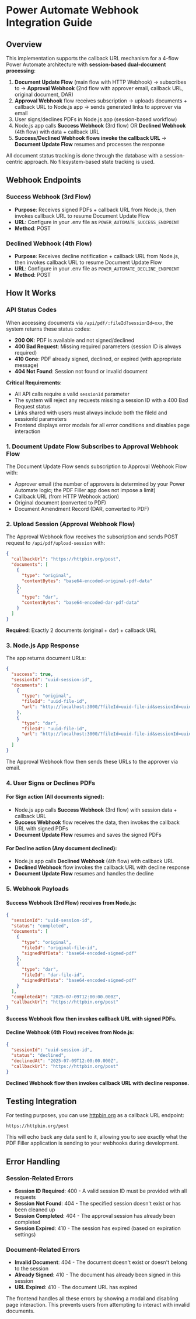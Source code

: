 # Power Automate Webhook Integration Guide

## Overview
This implementation supports the callback URL mechanism for a 4-flow Power Automate architecture with **session-based dual-document processing**:

1. **Document Update Flow** (main flow with HTTP Webhook) → subscribes to → **Approval Webhook** (2nd flow with approver email, callback URL, original document, DAR)
2. **Approval Webhook** flow receives subscription → uploads documents + callback URL to Node.js app → sends generated links to approver via email
3. User signs/declines PDFs in Node.js app (session-based workflow)
4. Node.js app calls **Success Webhook** (3rd flow) OR **Declined Webhook** (4th flow) with data + callback URL
5. **Success/Declined Webhook flows invoke the callback URL** → **Document Update Flow** resumes and processes the response

All document status tracking is done through the database with a session-centric approach. No filesystem-based state tracking is used.

## Webhook Endpoints

### Success Webhook (3rd Flow)
- **Purpose**: Receives signed PDFs + callback URL from Node.js, then invokes callback URL to resume Document Update Flow
- **URL**: Configure in your .env file as `POWER_AUTOMATE_SUCCESS_ENDPOINT`
- **Method**: POST

### Declined Webhook (4th Flow)
- **Purpose**: Receives decline notification + callback URL from Node.js, then invokes callback URL to resume Document Update Flow
- **URL**: Configure in your .env file as `POWER_AUTOMATE_DECLINE_ENDPOINT`
- **Method**: POST

## How It Works

### API Status Codes
When accessing documents via `/api/pdf/:fileId?sessionId=xxx`, the system returns these status codes:

- **200 OK**: PDF is available and not signed/declined
- **400 Bad Request**: Missing required parameters (session ID is always required)
- **410 Gone**: PDF already signed, declined, or expired (with appropriate message)
- **404 Not Found**: Session not found or invalid document

**Critical Requirements**:
- All API calls require a valid `sessionId` parameter
- The system will reject any requests missing a session ID with a 400 Bad Request status
- Links shared with users must always include both the fileId and sessionId parameters
- Frontend displays error modals for all error conditions and disables page interaction

### 1. Document Update Flow Subscribes to Approval Webhook Flow
The Document Update Flow sends subscription to Approval Webhook Flow with:
- Approver email (the number of approvers is determined by your Power Automate logic; the PDF Filler app does not impose a limit)
- Callback URL (from HTTP Webhook action)
- Original document (converted to PDF)
- Document Amendment Record (DAR, converted to PDF)

### 2. Upload Session (Approval Webhook Flow)
The Approval Webhook flow receives the subscription and sends POST request to `/api/pdf/upload-session` with:

```json
{
  "callbackUrl": "https://httpbin.org/post",
  "documents": [
    {
      "type": "original",
      "contentBytes": "base64-encoded-original-pdf-data"
    },
    {
      "type": "dar", 
      "contentBytes": "base64-encoded-dar-pdf-data"
    }
  ]
}
```

**Required**: Exactly 2 documents (original + dar) + callback URL

### 3. Node.js App Response
The app returns document URLs:
```json
{
  "success": true,
  "sessionId": "uuid-session-id",
  "documents": [
    {
      "type": "original",
      "fileId": "uuid-file-id",
      "url": "http://localhost:3000/?fileId=uuid-file-id&sessionId=uuid-session-id"
    },
    {
      "type": "dar",
      "fileId": "uuid-file-id", 
      "url": "http://localhost:3000/?fileId=uuid-file-id&sessionId=uuid-session-id"
    }
  ]
}
```

The Approval Webhook flow then sends these URLs to the approver via email.

### 4. User Signs or Declines PDFs

#### For **Sign** action (All documents signed):
- Node.js app calls **Success Webhook** (3rd flow) with session data + callback URL
- **Success Webhook** flow receives the data, then invokes the callback URL with signed PDFs
- **Document Update Flow** resumes and saves the signed PDFs

#### For **Decline** action (Any document declined):
- Node.js app calls **Declined Webhook** (4th flow) with callback URL
- **Declined Webhook** flow invokes the callback URL with decline response
- **Document Update Flow** resumes and handles the decline

### 5. Webhook Payloads

#### Success Webhook (3rd Flow) receives from Node.js:
```json
{
  "sessionId": "uuid-session-id",
  "status": "completed",
  "documents": [
    {
      "type": "original",
      "fileId": "original-file-id",
      "signedPdfData": "base64-encoded-signed-pdf"
    },
    {
      "type": "dar", 
      "fileId": "dar-file-id",
      "signedPdfData": "base64-encoded-signed-pdf"
    }
  ],
  "completedAt": "2025-07-09T12:00:00.000Z",
  "callbackUrl": "https://httpbin.org/post"
}
```

**Success Webhook flow then invokes callback URL with signed PDFs.**

#### Decline Webhook (4th Flow) receives from Node.js:
```json
{
  "sessionId": "uuid-session-id",
  "status": "declined",
  "declinedAt": "2025-07-09T12:00:00.000Z",
  "callbackUrl": "https://httpbin.org/post"
}
```

**Declined Webhook flow then invokes callback URL with decline response.**

## Testing Integration

For testing purposes, you can use [httpbin.org](https://httpbin.org) as a callback URL endpoint:
```
https://httpbin.org/post
```

This will echo back any data sent to it, allowing you to see exactly what the PDF Filler application is sending to your webhooks during development.

## Error Handling

### Session-Related Errors
- **Session ID Required**: 400 - A valid session ID must be provided with all requests
- **Session Not Found**: 404 - The specified session doesn't exist or has been cleaned up
- **Session Completed**: 404 - The approval session has already been completed
- **Session Expired**: 410 - The session has expired (based on expiration settings)

### Document-Related Errors
- **Invalid Document**: 404 - The document doesn't exist or doesn't belong to the session
- **Already Signed**: 410 - The document has already been signed in this session
- **URL Expired**: 410 - The document URL has expired

The frontend handles all these errors by showing a modal and disabling page interaction. This prevents users from attempting to interact with invalid documents.
